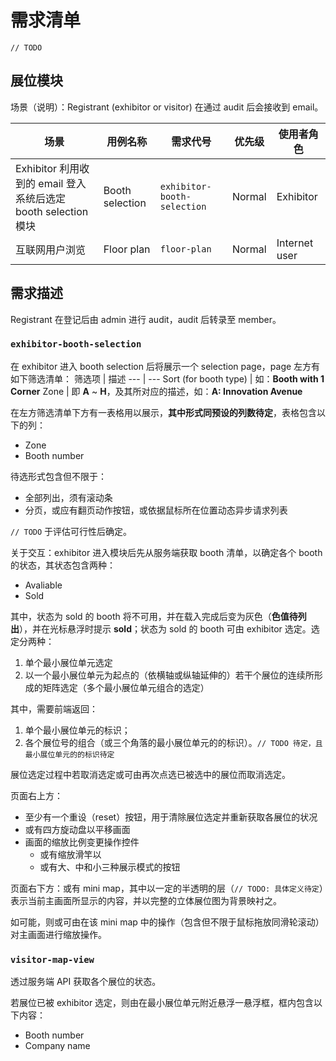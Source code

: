 # 需求清单
`// TODO`

## 展位模块
场景（说明）：Registrant (exhibitor or visitor) 在通过 audit 后会接收到 email。

场景 | 用例名称 | 需求代号 | 优先级 | 使用者角色
--- | --- | --- | --- | ---
Exhibitor 利用收到的 email 登入系统后选定 booth selection 模块 | Booth selection | `exhibitor-booth-selection` | Normal | Exhibitor
互联网用户浏览 | Floor plan | `floor-plan` | Normal | Internet user

## 需求描述
Registrant 在登记后由 admin 进行 audit，audit 后转录至 member。

### `exhibitor-booth-selection`
在 exhibitor 进入 booth selection 后将展示一个 selection page，page 左方有如下筛选清单：
筛选项 | 描述
--- | ---
Sort (for booth type) | 如：**Booth with 1 Corner**
Zone | 即 **A** ~ **H**，及其所对应的描述，如：**A: Innovation Avenue**

在左方筛选清单下方有一表格用以展示，**其中形式同预设的列数待定**，表格包含以下的列：
- Zone
- Booth number

待选形式包含但不限于：
- 全部列出，须有滚动条
- 分页，或应有翻页动作按钮，或依据鼠标所在位置动态异步请求列表

`// TODO` 于评估可行性后确定。

关于交互：exhibitor 进入模块后先从服务端获取 booth 清单，以确定各个 booth 的状态，其状态包含两种：
- Avaliable
- Sold

其中，状态为 sold 的 booth 将不可用，并在载入完成后变为灰色（**色值待列出**），并在光标悬浮时提示 **sold**；状态为 sold 的 booth 可由 exhibitor 选定。选定分两种：
1. 单个最小展位单元选定
2. 以一个最小展位单元为起点的（依横轴或纵轴延伸的）若干个展位的连续所形成的矩阵选定（多个最小展位单元组合的选定）

其中，需要前端返回：
1. 单个最小展位单元的标识；
2. 各个展位号的组合（或三个角落的最小展位单元的的标识）。`// TODO 待定，且最小展位单元的的标识待定`

展位选定过程中若取消选定或可由再次点选已被选中的展位而取消选定。

页面右上方：
- 至少有一个重设（reset）按钮，用于清除展位选定并重新获取各展位的状况
- 或有四方旋动盘以平移画面
- 画面的缩放比例变更操作控件
  - 或有缩放滑竿以
  - 或有大、中和小三种展示模式的按钮

页面右下方：或有 mini map，其中以一定的半透明的层（`// TODO: 具体定义待定`）表示当前主画面所显示的内容，并以完整的立体展位图为背景映衬之。

如可能，则或可由在该 mini map 中的操作（包含但不限于鼠标拖放同滑轮滚动）对主画面进行缩放操作。

### `visitor-map-view`
透过服务端 API 获取各个展位的状态。

若展位已被 exhibitor 选定，则由在最小展位单元附近悬浮一悬浮框，框内包含以下内容：
- Booth number
- Company name

